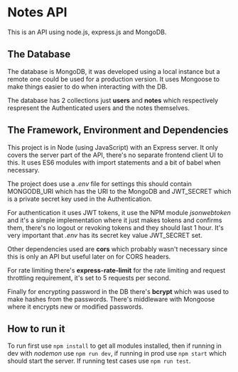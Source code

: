 # Notes API

This is an API using node.js, express.js and MongoDB.

## The Database

The database is MongoDB, it was developed using a local instance but a remote one could be used for a production version. It uses Mongoose to make things easier to do when interacting with the DB.

The database has 2 collections just **users** and **notes** which respectively respresent the Authenticated users and the notes themselves.

## The Framework, Environment and Dependencies

This project is in Node (using JavaScript) with an Express server. It only covers the server part of the API, there's no separate frontend client UI to this. It uses ES6 modules with import statements and a bit of babel when necessary.

The project does use a *.env* file for settings this should contain MONGODB_URI which has the URI to the MongoDB and JWT_SECRET which is a private secret key used in the Authentication.

For authentication it uses JWT tokens, it use the NPM module *jsonwebtoken* and it's a simple implementation where it just makes tokens and confirms them, there's no logout or revoking tokens and they should last 1 hour. It's very important that *.env* has its secret key value JWT_SECRET set.

Other dependencies used are **cors** which probably wasn't necessary since this is only an API but useful later on for CORS headers.

For rate limiting there's **express-rate-limit** for the rate limiting and request throttling requirement, it's set to 5 requests per second.

Finally for encrypting password in the DB there's **bcrypt** which was used to make hashes from the passwords. There's middleware with Mongoose where it encrypts new or modified passwords.

## How to run it

To run first use `npm install` to get all modules installed, then if running in dev with *nodemon* use `npm run dev`, if running in prod use `npm start` which should start the server. If running test cases use `npm run test`.